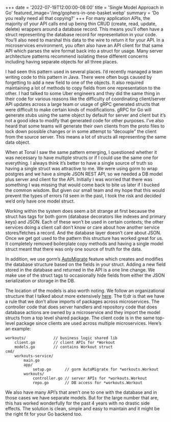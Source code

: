+++
date = '2022-07-19T12:00:00-08:00'
title = 'Single Model Approach in Go'
featured_image='/img/gophers-in-one-basket.webp'
summary = 'Do you really need all that copying?'
+++
For many application APIs, the majority of your API calls end up being thin CRUD (create, read, update, delete) wrappers around a database record. This means you’ll often have a struct representing the database record for representation in your code. You’ll also need to marshal this data to the wire to return it for your API. In a microservices environment, you often also have an API client for that same API which parses the wire format back into a struct for usage. Many server architecture patterns recommend isolating these different concerns including having separate objects for all three places.

I had seen this pattern used in several places. I’d recently managed a team writing code to this pattern in Java. There were often bugs caused by forgetting to add a new field to one of the objects. It also required maintaining a lot of methods to copy fields from one representation to the other. I had talked to some Uber engineers and they did the same thing in their code for various reasons like the difficulty of coordinating client/server API updates across a large team or usage of gRPC generated structs that were difficult to make certain kinds of modifications. gRPC for Go will generate stubs using the same object by default for server and client but it’s not a good idea to modify that generated code for other purposes. I’ve also heard that some teams will generate their own clients from the proto files to lock down possible changes or in some attempt to “decouple” the client from the source server. This means a lot of structs all representing the same data object.

When at Tonal I saw the same pattern emerging, I questioned whether it was necessary to have multiple structs or if I could use the same one for everything. I always think it’s better to have a single source of truth so having a single struct was attractive to me. We were using gorm to wrap postgres and we have a simple JSON REST API, so we needed a DB model plus server and client for the API. Initially I was worried that there was something I was missing that would come back to bite us later if I bucked the common wisdom. But given our small team and my hope that this would prevent the types of errors I’d seen in the past, I took the risk and decided we’d only have one model struct.

Working within the system does seem a bit strange at first because the struct has tags for both gorm (database decorators like indexes and primary keys) and JSON. Each of these won’t be used in certain contexts; the other services doing a client call don’t know or care about how another service stores/fetches a record. And the database layer doesn’t care about JSON. Once we get got used to the pattern this structure has worked great for us. It completely removed boilerplate copy methods and having a single model struct meant that there was only one source of truth for the data.

In addition, we use gorm’s [AutoMigrate](https://pkg.go.dev/gorm.io/gorm#DB.AutoMigrate) feature which creates and modifies the database structure based on the fields in your struct. Adding a new field stored in the database and returned in the API is a one line change. We make use of the struct tags to occasionally hide fields from either the JSON serialization or storage in the DB.

The location of the models is also worth noting. We follow an organizational structure that I talked about more extensively [here](https://www.scottwhite.com/posts/go-project-structure/). The tl;dr is that we have a rule that we don’t allow imports of packages across microservices. The controller code that does server handlers and repository code that does database actions are owned by a microservice and they import the model structs from a top level shared package. The client code is in the same top-level package since clients are used across multiple microservices. Here’s an example:

```
workouts/            // business logic shared lib
    client.go        // client APIs for *Workout
    models.go        // contains Workout struct
cmd/
    workouts-service/
        main.go
        app/         
            setup.go      // gorm AutoMigrate for *workouts.Workout
        workouts/    
            controller.go // server APIs for *workouts.Workout
            repo.go       // DB access for *workouts.Workout
```

We also have many API’s that aren’t one to one with the database and in those cases we have separate models. But for the large number that are, this has worked wonderfully for the past 4 years with no drastic side effects. The solution is clean, simple and easy to maintain and it might be the right fit for your Go backend too.
